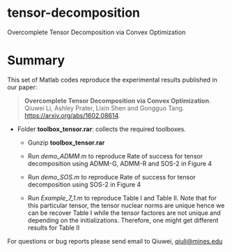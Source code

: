 # tensor-decomposition
Overcomplete Tensor Decomposition via Convex Optimization
# Summary
This set of Matlab codes reproduce the experimental results published in our paper: 
> **Overcomplete Tensor Decomposition via Convex Optimization**.   
> Qiuwei Li, Ashley Prater, Lixin Shen and Gongguo Tang. https://arxiv.org/abs/1602.08614. 

+ Folder **toolbox_tensor.rar**:  collects the required toolboxes.
	- Gunzip **toolbox_tensor.rar** 
	
	- Run *demo_ADMM.m* to reproduce Rate of success for tensor decomposition using ADMM-G, ADMM-R and SOS-2 in Figure 4
	
	- Run *demo_SOS.m* to reproduce Rate of success for tensor decomposition using SOS-2 in Figure 4
	
	- Run *Example_7_1.m* to reproduce Table I and Table II.  Note that for this particular tensor, the tensor nuclear norms are unique hence we can be recover Table I while the tensor factores are not unique and depending on the initializations. Therefore, one might get different results for Table II

For questions or bug reports please send email to Qiuwei, qiuli@mines.edu
 
